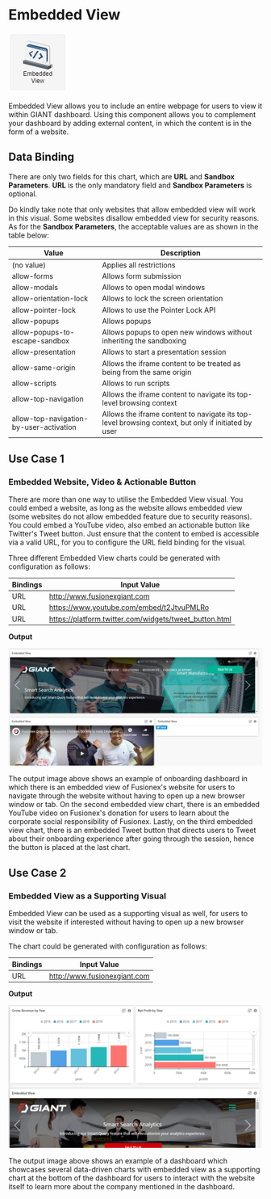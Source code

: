 # Embedded View

![Embedded View](./images/embedded-view/embedded-view.PNG)

Embedded View allows you to include an entire webpage for users to view it within GIANT dashboard. Using this component allows you to complement your dashboard by adding external content, in which the content is in the form of a website.

## Data Binding

There are only two fields for this chart, which are **URL** and **Sandbox Parameters**. **URL** is the only mandatory field and **Sandbox Parameters** is optional. 

Do kindly take note that only websites that allow embedded view will work in this visual. Some websites disallow embedded view for security reasons. As for the **Sandbox Parameters**, the acceptable values are as shown in the table below:

|Value|Description|
|---|---|
|(no value)|Applies all restrictions|
|allow-forms|Allows form submission|
|allow-modals|Allows to open modal windows|
|allow-orientation-lock|Allows to lock the screen orientation|
|allow-pointer-lock|Allows to use the Pointer Lock API|
|allow-popups|Allows popups|
|allow-popups-to-escape-sandbox|Allows popups to open new windows without inheriting the sandboxing|
|allow-presentation|Allows to start a presentation session|
|allow-same-origin|Allows the iframe content to be treated as being from the same origin|
|allow-scripts|Allows to run scripts|
|allow-top-navigation|Allows the iframe content to navigate its top-level browsing context|
|allow-top-navigation-by-user-activation|Allows the iframe content to navigate its top-level browsing context, but only if initiated by user|


## Use Case 1

### Embedded Website, Video & Actionable Button

There are more than one way to utilise the Embedded View visual. You could embed a website, as long as the website allows embedded view (some websites do not allow embedded feature due to security reasons). You could embed a YouTube video, also embed an actionable button like Twitter's Tweet button. Just ensure that the content to embed is accessible via a valid URL, for you to configure the URL field binding for the visual.

Three different Embedded View charts could be generated with configuration as follows:

|Bindings|Input Value|
|---|---|
|URL|http://www.fusionexgiant.com|
|URL|https://www.youtube.com/embed/t2JtvuPMLRo|
|URL|https://platform.twitter.com/widgets/tweet_button.html|

**Output**

![Embedded View](./images/embedded-view/embedded-view-output-1.PNG)

The output image above shows an example of onboarding dashboard in which there is an embedded view of Fusionex's website for users to navigate through the website without having to open up a new browser window or tab. On the second embedded view chart, there is an embedded YouTube video on Fusionex's donation for users to learn about the corporate social responsibility of Fusionex. Lastly, on the third embedded view chart, there is an embedded Tweet button that directs users to Tweet about their onboarding experience after going through the session, hence the button is placed at the last chart.


## Use Case 2

### Embedded View as a Supporting Visual

Embedded View can be used as a supporting visual as well, for users to visit the website if interested without having to open up a new browser window or tab.

The chart could be generated with configuration as follows:

|Bindings|Input Value|
|---|---|
|URL|http://www.fusionexgiant.com|

**Output**

![Embedded View 2](./images/embedded-view/embedded-view-output-2.PNG)

The output image above shows an example of a dashboard which showcases several data-driven charts with embedded view as a supporting chart at the bottom of the dashboard for users to interact with the website itself to learn more about the company mentioned in the dashboard.
